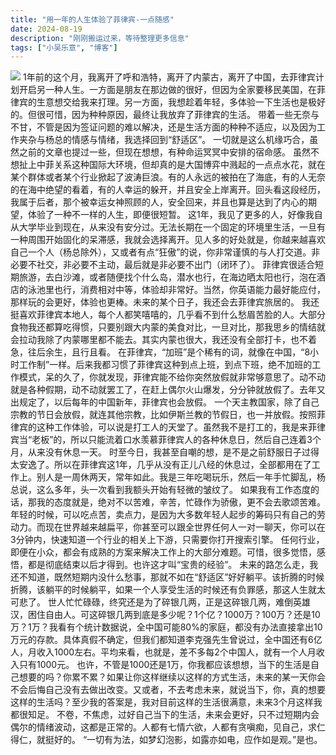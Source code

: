 ```yaml
---
title: "用一年的人生体验了菲律宾-一点随感"
date: 2024-08-19
description: "刚刚搬运过来，等待整理更多信息"
tags: ["小吴乐意", "博客"]
---
```


![](https://blog.xiaowuleyi.com/content/uploadfile/202408/145b1724082322.jpg)
1年前的这个月，我离开了呼和浩特，离开了内蒙古，离开了中国，去菲律宾计划开启另一种人生。一方面是朋友在那边做的很好，但因为全家要移民美国，在菲律宾的生意想交给我来打理。另一方面，我想趁着年轻，多体验一下生活也是极好的。但很可惜，因为种种原因，最终让我放弃了菲律宾的生活。
带着一些无奈与不甘，不管是因为签证问题的难以解决，还是生活方面的种种不适应，以及因为工作夹杂与杨总的情感与情绪，我选择回到“舒适区”。
一切就是这么机缘巧合，虽然之前的文章也提过一些，但现在想想，有种命运冥冥中安排的宿命感。
虽然不想扯上中菲关系这种国际大环境，但却真的是大国博弈中溅起的一点点水花，就在某个群体或者某个行业掀起了波涛巨浪。有的人永远的被拍在了海底，有的人无奈的在海中绝望的看着，有的人幸运的躲开，并且安全上岸离开。回头看这段经历，我属于后者，那个被幸运女神照顾的人，安全回来，并且也算是达到了内心的期望，体验了一种不一样的人生，即便很短暂。
这1年，我见了更多的人，好像我自从大学毕业到现在，从来没有安分过。无法长期在一个固定的环境里生活，一旦有一种周围开始固化的呆滞感，我就会选择离开。见人多的好处就是，你越来越喜欢自己一个人（杨总除外），又或者有点“狂傲”的说，你非常谨慎的与人打交道。非必要不社交，非必要不主动，最后就是非必要不出门（闭环了）。
菲律宾很适合短期旅游，去白沙滩，或者随便找个什么岛，潜水也行，在海边晒太阳也行，泡在酒店的泳池里也行，消费相对中等，体验却非常好。当然，你英语能力最好能应付，那样玩的会更好，体验也更棒。未来的某个日子，我还会去菲律宾旅居的。
我还挺喜欢菲律宾本地人，每个人都笑嘻嘻的，几乎看不到什么愁眉苦脸的人。大部分食物我还都算吃得惯，只要别跟大内蒙的美食对比，一旦对比，那我思乡的情结就会拉动我除了内蒙哪里都不能去。其实内蒙也很大，我还没有全部打卡，也不着急，往后余生，且行且看。
在菲律宾，“加班”是个稀有的词，就像在中国，“8小时工作制”一样。后来我都习惯了菲律宾这种到点上班，到点下班，绝不加班的工作模式，呆的久了，你就发现，菲律宾能不给你突然放假就非常够意思了。动不动就是各种假期，动不动就罢工了，在赶上偶尔火山爆发，分分钟就放假了。去年又出规定了，以后每年的中国新年，菲律宾也会放假。
一个天主教国家，除了自己宗教的节日会放假，就连其他宗教，比如伊斯兰教的节假日，也一并放假。按照菲律宾的这种工作体验，可以说是打工人的天堂了。虽然我不是打工的，我是来菲律宾当“老板”的，所以只能流着口水羡慕菲律宾人的各种休息日，然后自己连着3个月，从来没有休息一天。
时至今日，我甚至自嘲的想，是不是之前舒服日子过得太安逸了。所以在菲律宾这1年，几乎从没有正儿八经的休息过，全部都用在了工作上。别人是一周休两天，常年如此。我是三年吃喝玩乐，然后一年手忙脚乱，杨总说，这么多年，头一次看到我额头开始有轻微的皱纹了。
如果我有工作态度的话，那我的态度就是，绝对不以苦难，辛苦，忙碌作为骄傲，更不会去歌颂苦难。年轻的时候，可以吃点苦，卖点力，是因为大多数年轻人起步的筹码只有自己的劳动力。而现在世界越来越扁平，你甚至可以跟全世界任何人一对一聊天，你可以在3分钟内，快速知道一个行业的相关上下游，只需要你打开搜索引擎。
任何行业，即便在小众，都会有成熟的方案来解决工作上的大部分难题。可惜，很多觉悟，感悟，都是彻底结束以后才得到。也许这才叫“宝贵的经验”。
未来的路怎么走，我还不知道，既然短期内没什么愁事，那就不如在“舒适区”好好躺平。该折腾的时候折腾，该躺平的时候躺平，如果一个人享受生活的时候还有负罪感，那这人生就太可悲了。
世人忙忙碌碌，终究还是为了碎银几两，正是这碎银几两，难倒英雄汉，困住自由人。可这碎银几两到底是多少呢？1个亿？1000万？100万？还是10万？1万？我看有个统计数据说，全中国可能80%的家庭，都没有办法直接拿出10万元的存款。具体真假不确定，但我们都知道李克强先生曾说过，全中国还有6亿人，月收入1000左右。平均来看，也就是，差不多每2个中国人，就有一个人月收入只有1000元。
也许，不管是1000还是1万，你我都应该想想，当下的生活是自己想要的吗？你累不累？如果让你这样继续以这样的方式生活，未来的某一天你会不会后悔自己没有去做出改变。又或者，不去考虑未来，就说当下，你，真的想要这样的生活吗？至少我的答案是，我对目前这样的生活很满意，未来3个月这样我都很知足。
不卷，不焦虑，过好自己当下的生活，未来会更好，只不过短期内会偶尔的情绪波动，这都是正常的。人都有七情六欲，人都有贪嗔痴，见自己，求仁得仁，就挺好的。
“一切有为法，如梦幻泡影，如露亦如电，应作如是观。”是也。
